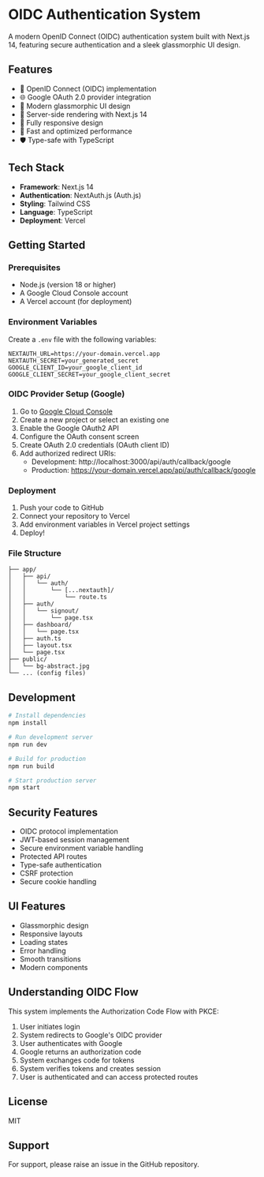 # OIDC Authentication System

A modern OpenID Connect (OIDC) authentication system built with Next.js 14, featuring secure authentication and a sleek glassmorphic UI design.

## Features

- 🔐 OpenID Connect (OIDC) implementation
- 🌐 Google OAuth 2.0 provider integration
- 🎨 Modern glassmorphic UI design
- 🔄 Server-side rendering with Next.js 14
- 📱 Fully responsive design
- 🚀 Fast and optimized performance
- 🛡️ Type-safe with TypeScript

## Tech Stack

- **Framework**: Next.js 14
- **Authentication**: NextAuth.js (Auth.js)
- **Styling**: Tailwind CSS
- **Language**: TypeScript
- **Deployment**: Vercel

## Getting Started

### Prerequisites

- Node.js (version 18 or higher)
- A Google Cloud Console account
- A Vercel account (for deployment)

### Environment Variables

Create a `.env` file with the following variables:

```env
NEXTAUTH_URL=https://your-domain.vercel.app
NEXTAUTH_SECRET=your_generated_secret
GOOGLE_CLIENT_ID=your_google_client_id
GOOGLE_CLIENT_SECRET=your_google_client_secret
```

### OIDC Provider Setup (Google)

1. Go to [Google Cloud Console](https://console.cloud.google.com)
2. Create a new project or select an existing one
3. Enable the Google OAuth2 API
4. Configure the OAuth consent screen
5. Create OAuth 2.0 credentials (OAuth client ID)
6. Add authorized redirect URIs:
   - Development: http://localhost:3000/api/auth/callback/google
   - Production: https://your-domain.vercel.app/api/auth/callback/google

### Deployment

1. Push your code to GitHub
2. Connect your repository to Vercel
3. Add environment variables in Vercel project settings
4. Deploy!

### File Structure

```
├── app/
│   ├── api/
│   │   └── auth/
│   │       └── [...nextauth]/
│   │           └── route.ts
│   ├── auth/
│   │   └── signout/
│   │       └── page.tsx
│   ├── dashboard/
│   │   └── page.tsx
│   ├── auth.ts
│   ├── layout.tsx
│   └── page.tsx
├── public/
│   └── bg-abstract.jpg
└── ... (config files)
```

## Development

```bash
# Install dependencies
npm install

# Run development server
npm run dev

# Build for production
npm run build

# Start production server
npm start
```

## Security Features

- OIDC protocol implementation
- JWT-based session management
- Secure environment variable handling
- Protected API routes
- Type-safe authentication
- CSRF protection
- Secure cookie handling

## UI Features

- Glassmorphic design
- Responsive layouts
- Loading states
- Error handling
- Smooth transitions
- Modern components

## Understanding OIDC Flow

This system implements the Authorization Code Flow with PKCE:

1. User initiates login
2. System redirects to Google's OIDC provider
3. User authenticates with Google
4. Google returns an authorization code
5. System exchanges code for tokens
6. System verifies tokens and creates session
7. User is authenticated and can access protected routes

## License

MIT

## Support

For support, please raise an issue in the GitHub repository.
